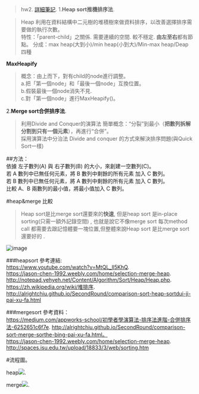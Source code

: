 >hw2. 
[詳細筆記](https://github.com/hello02923/lai/tree/master/content/week6#week6). 
1.**Heap sort推機排序法**. 

> Heap 利用在資料結構中二元樹的堆積樹來做資料排序，以改善選擇排序需要做的執行次數。  
> 特性：「parent-child」之關係. 
        需要連續的空間. 
        較不穩定. 
        **由左至右**都有節點。
> 分成：max heap(大到小)/min heap(小到大)/Min-max heap/Deap  四種  



  **MaxHeapify**  
> 概念：由上而下，對有child的node進行調整。  
a.把「第一個node」和「最後一個node」互換位置。    
b.假裝最後一個node消失不見.   
c.對「第一個node」進行MaxHeapify()。    


2.**Merge sort合併排序法**. 
> 利用Divide and Conquer的演算法
> 簡單概念：“分裂”到最小（**把數列拆解分割到只有一個元素**），再進行“合併”。    
> 採用演算法中分治法 Divide and conquer 的方式來解決排序問題(與Quick Sort一樣)

##方法：  
依據 左子數列(A) 與 右子數列(B) 的大小，來創建一空數列(C)。  
若 A 數列中已無任何元素，將 B 數列中剩餘的所有元素 加入 C 數列。  
若 B 數列中已無任何元素，將 A 數列中剩餘的所有元素 加入 C 數列。  
比較 A、B 兩數列的最小值，將最小值加入 C 數列。    

#heap&merge 比較  
>Heap sort是比merge sort還要來的**快速**, 但是heap sort 是in-place sorting(只需一額外記錄空間) , 也就是說它不像merge sort 每次method call 都需要去跟記憶體要一塊位置,但整體來說Heap sort 是比merge sort還要好的 .  
  
  
![image](https://github.com/hello02923/lai/blob/master/image/截圖%202019-11-07%20下午7.23.15.png)


###heapsort 參考連結:    
https://www.youtube.com/watch?v=MtQL_ll5KhQ.   
https://jason-chen-1992.weebly.com/home/selection-merge-heap. 
http://notepad.yehyeh.net/Content/Algorithm/Sort/Heap/Heap.php. 
https://zh.wikipedia.org/wiki/堆排序.   
http://alrightchiu.github.io/SecondRound/comparison-sort-heap-sortdui-ji-pai-xu-fa.html


###mergesort 參考資料：  
https://medium.com/appworks-school/初學者學演算法-排序法進階-合併排序法-6252651c6f7e. 
http://alrightchiu.github.io/SecondRound/comparison-sort-merge-sorthe-bing-pai-xu-fa.html。   
https://jason-chen-1992.weebly.com/home/selection-merge-heap. 
http://spaces.isu.edu.tw/upload/18833/3/web/sorting.htm


    



#流程圖。

heap![](https://github.com/hello02923/lai/blob/master/image/heap_sort.png).   

merge![](https://github.com/hello02923/lai/blob/master/image/merge_sort.png). 
 




